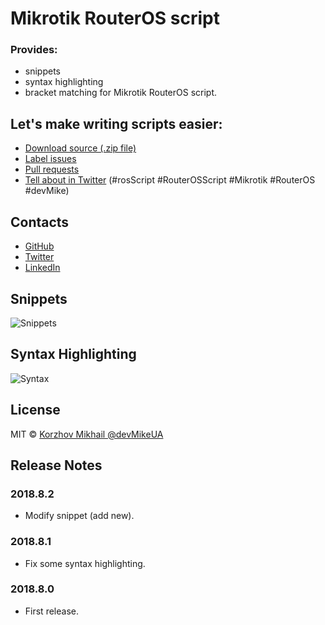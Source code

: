 # Mikrotik RouterOS script

### Provides:
- snippets
- syntax highlighting
- bracket matching for Mikrotik RouterOS script.

## Let's make writing scripts easier:
- [Download source (.zip file)](https://github.com/devMikeUA/vscode_mikrotik_routeros_script/archive/master.zip)
- [Label issues](https://github.com/devMikeUA/vscode_mikrotik_routeros_script/issues)
- [Pull requests](https://github.com/devMikeUA/vscode_mikrotik_routeros_script/pulls)
- [Tell about in Twitter](https://www.twitter.com/home?status=%20%23rosScript%20%23RouterOSScript%20%23Mikrotik%20%23RouterOS%20%23devMike%20Let's%20make%20writing%20scripts%20easier%20%23VSMarketplace%3A%20https%3A%2F%2Fmarketplace.visualstudio.com%2Fitems%3FitemName%3DdevMike.mikrotik-routeros-script) (#rosScript #RouterOSScript #Mikrotik #RouterOS #devMike)

## Contacts
- [GitHub](https://github.com/devMikeUA/)
- [Twitter](https://twitter.com/devMikeUA/)
- [LinkedIn](https://www.linkedin.com/in/devMikeUA/)

## Snippets

![Snippets](https://github.com/devMikeUA/vscode_mikrotik_routeros_script/raw/master/images/example.gif)

## Syntax Highlighting

![Syntax](https://github.com/devMikeUA/vscode_mikrotik_routeros_script/raw/master/images/example.png)

## License

MIT © [Korzhov Mikhail @devMikeUA](https://github.com/devMikeUA)

## Release Notes

### 2018.8.2
- Modify snippet (add new).

### 2018.8.1
- Fix some syntax highlighting.

### 2018.8.0
- First release.